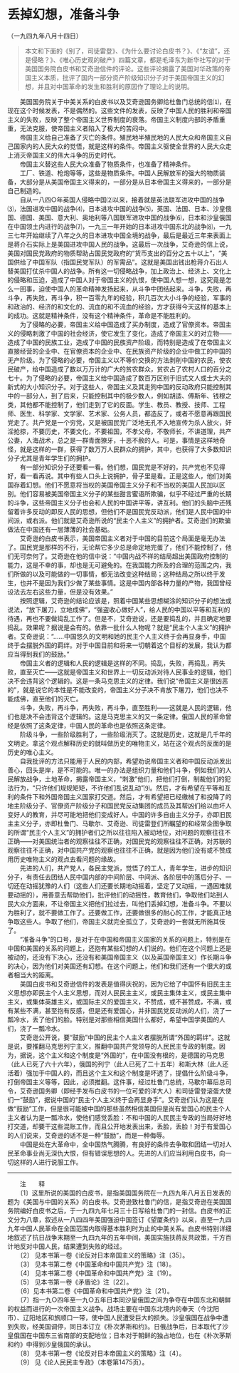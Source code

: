 # 丢掉幻想，准备斗争  
（一九四九年八月十四日）  
  
> 本文和下面的《别了，司徒雷登》、《为什么要讨论白皮书？》、《“友谊”，还是侵略？》、《唯心历史观的破产》四篇文章，都是毛泽东为新华社写的对于美国国务院白皮书和艾奇逊信件的评论。这些评论揭露了美国对华政策的帝国主义本质，批评了国内一部分资产阶级知识分子对于美国帝国主义的幻想，并且对中国革命的发生和胜利的原因作了理论上的说明。   
  
　　美国国务院关于中美关系的白皮书以及艾奇逊国务卿给杜鲁门总统的信⑴，在现在这个时候发表，不是偶然的。这些文件的发表，反映了中国人民的胜利和帝国主义的失败，反映了整个帝国主义世界制度的衰落。帝国主义制度内部的矛盾重重，无法克服，使帝国主义者陷入了极大的苦闷中。   
　　帝国主义给自己准备了灭亡的条件。殖民地半殖民地的人民大众和帝国主义自己国家内的人民大众的觉悟，就是这样的条件。帝国主义驱使全世界的人民大众走上消灭帝国主义的伟大斗争的历史时代。   
　　帝国主义替这些人民大众准备了物质条件，也准备了精神条件。   
　　工厂、铁道、枪炮等等，这些是物质条件。中国人民解放军的强大的物质装备，大部分是从美国帝国主义得来的，一部分是从日本帝国主义得来的，一部分是自己制造的。   
　　自从一八四○年英国人侵略中国⑵以来，接着就是英法联军进攻中国的战争⑶，法国进攻中国的战争⑷，日本进攻中国的战争⑸，英国、法国、日本、沙皇俄国、德国、美国、意大利、奥地利等八国联军进攻中国的战争⑹，日本和沙皇俄国在中国领土内进行的战争⑺，一九三一年开始的日本进攻中国东北的战争⑻，一九三七年开始继续了八年之久的日本进攻中国全境的战争，最后是最近三年来表面上是蒋介石实际上是美国进攻中国人民的战争。这最后一次战争，艾奇逊的信上说，美国对国民党政府的物质帮助占国民党政府的“货币支出的百分之五十以上”，“美国供给了中国军队（指国民党军队）的军需品”。这就是美国出钱出枪蒋介石出人替美国打仗杀中国人的战争。所有这一切侵略战争，加上政治上、经济上、文化上的侵略和压迫，造成了中国人对于帝国主义的仇恨，使中国人想一想，这究竟是怎么一回事，迫使中国人的革命精神发扬起来，从斗争中团结起来。斗争，失败，再斗争，再失败，再斗争，积一百零九年的经验，积几百次大小斗争的经验，军事的和政治的、经济的和文化的、流血的和不流血的经验，方才获得今天这样的基本上的成功。这就是精神条件，没有这个精神条件，革命是不能胜利的。   
　　为了侵略的必要，帝国主义给中国造成了买办制度，造成了官僚资本。帝国主义的侵略刺激了中国的社会经济，使它发生了变化，造成了帝国主义的对立物——造成了中国的民族工业，造成了中国的民族资产阶级，而特别是造成了在帝国主义直接经营的企业中、在官僚资本的企业中、在民族资产阶级的企业中做工的中国的无产阶级。为了侵略的必要，帝国主义以不等价交换的方法剥削中国的农民，使农民破产，给中国造成了数以万万计的广大的贫农群众，贫农占了农村人口的百分之七十。为了侵略的必要，帝国主义给中国造成了数百万区别于旧式文人或士大夫的新式的大小知识分子。对于这些人，帝国主义及其走狗中国的反动政府只能控制其中的一部分人，到了后来，只能控制其中的极少数人，例如胡适、傅斯年、钱穆之类，其他都不能控制了，他们走到了它的反面。学生、教员、教授、技师、工程师、医生、科学家、文学家、艺术家、公务人员，都造反了，或者不愿意再跟国民党走了。共产党是一个穷党，又是被国民党广泛地无孔不入地宣传为杀人放火，奸淫抢掠，不要历史，不要文化，不要祖国，不孝父母，不敬师长，不讲道理，共产公妻，人海战术，总之是一群青面獠牙，十恶不赦的人。可是，事情是这样地奇怪，就是这样的一群，获得了数万万人民群众的拥护，其中，也获得了大多数知识分子尤其是青年学生们的拥护。   
　　有一部分知识分子还要看一看。他们想，国民党是不好的，共产党也不见得好，看一看再说。其中有些人口头上说拥护，骨子里是看。正是这些人，他们对美国存着幻想。他们不愿意将当权的美国帝国主义分子和不当权的美国人民加以区别。他们容易被美国帝国主义分子的某些甜言蜜语所欺骗，似乎不经过严重的长期的斗争，这些帝国主义分子也会和人民的中国讲平等，讲互利。他们的头脑中还残留着许多反动的即反人民的思想，但他们不是国民党反动派，他们是人民中国的中间派，或右派。他们就是艾奇逊所说的“民主个人主义”的拥护者。艾奇逊们的欺骗做法在中国还有一层薄薄的社会基础。   
　　艾奇逊的白皮书表示，美国帝国主义者对于中国的目前这个局面是毫无办法了。国民党是那样的不行，无论帮它多少总是命定地完蛋了，他们不能控制了，他们无可奈何了。艾奇逊在他的信中说：“中国内战不祥的结局超出美国政府控制的能力，这是不幸的事，却也是无可避免的。在我国能力所及的合理的范围之内，我们所做的以及可能做的一切事情，都无法改变这种结局；这种结局之所以终于发生，也并不是因为我们少做了某些事情。这是中国内部各种力量的产物，我国曾经设法去左右这些力量，但是没有效果。”   
　　按照逻辑，艾奇逊的结论应该是，照着中国某些思想糊涂的知识分子的想法或说法，“放下屠刀，立地成佛”，“强盗收心做好人”，给人民的中国以平等和互利的待遇，再也不要做捣乱工作了。但是不，艾奇逊说，还是要捣乱的，并且确定地要捣乱。效果呢？据说是会有的。依靠一批什么人物呢？就是“民主个人主义”的拥护者。艾奇逊说：“……中国悠久的文明和她的民主个人主义终于会再显身手，中国终于会摆脱外国的羁绊。对于中国目前和将来一切朝着这个目标的发展，我认为都应当得到我们的鼓励。”   
　　帝国主义者的逻辑和人民的逻辑是这样的不同。捣乱，失败，再捣乱，再失败，直至灭亡——这就是帝国主义和世界上一切反动派对待人民事业的逻辑，他们决不会违背这个逻辑的。这是一条马克思主义的定律。我们说“帝国主义是很凶恶的”，就是说它的本性是不能改变的，帝国主义分子决不肯放下屠刀，他们也决不能成佛，直至他们的灭亡。   
　　斗争，失败，再斗争，再失败，再斗争，直至胜利——这就是人民的逻辑，他们也是决不会违背这个逻辑的。这是马克思主义的又一条定律。俄国人民的革命曾经是依照了这条定律，中国人民的革命也是依照这条定律。   
　　阶级斗争，一些阶级胜利了，一些阶级消灭了。这就是历史，这就是几千年的文明史。拿这个观点解释历史的就叫做历史的唯物主义，站在这个观点的反面的是历史的唯心主义。   
　　自我批评的方法只能用于人民的内部，希望劝说帝国主义者和中国反动派发出善心，回头是岸，是不可能的。唯一的办法是组织力量和他们斗争，例如我们的人民解放战争，土地革命，揭露帝国主义，“刺激”他们，把他们打倒，制裁他们的犯法行为，“只许他们规规矩矩，不许他们乱说乱动”⑼。然后，才有希望在平等和互利的条件下和外国帝国主义国家打交道。然后，才有希望把已经缴械了和投降了的地主阶级分子、官僚资产阶级分子和国民党反动集团的成员及其帮凶们给以由坏人变好人的教育，并尽可能地把他们变成好人。中国的许多自由主义分子，亦即旧民主主义分子，亦即杜鲁门、马歇尔、艾奇逊、司徒雷登们所瞩望的和经常企图争取的所谓“民主个人主义”的拥护者们之所以往往陷入被动地位，对问题的观察往往不正确——对美国统治者的观察往往不正确，对国民党的观察往往不正确，对苏联的观察往往不正确，对中国共产党的观察也往往不正确，就是因为他们没有或不赞成用历史唯物主义的观点去看问题的缘故。   
　　先进的人们，共产党人，各民主党派，觉悟了的工人，青年学生，进步的知识分子，有责任去团结人民中国内部的中间阶层、中间派、各阶层中的落后分子、一切还在动摇犹豫的人们（这些人们还要长期地动摇着，坚定了又动摇，一遇困难就要动摇的），用善意去帮助他们，批评他们的动摇性，教育他们，争取他们站到人民大众方面来，不让帝国主义把他们拉过去，叫他们丢掉幻想，准备斗争。不要以为胜利了，就不要做工作了。还要做工作，还要做很多的耐心的工作，才能真正地争取这些人。争取了他们，帝国主义就完全孤立了，艾奇逊的一套就无所施其伎了。   
　　“准备斗争”的口号，是对于在中国和帝国主义国家的关系的问题上，特别是在中国和美国的关系的问题上，还抱有某些幻想的人们说的。他们在这个问题上还是被动的，还没有下决心，还没有和美国帝国主义（以及英国帝国主义）作长期斗争的决心，因为他们对美国还有幻想。在这个问题上，他们和我们还有一个很大的或者相当大的距离。   
　　美国白皮书和艾奇逊信件的发表是值得庆祝的，因为它给了中国怀有旧民主主义思想亦即民主个人主义思想，而对人民民主主义，或民主集体主义，或民主集中主义，或集体英雄主义，或国际主义的爱国主义，不赞成，或不甚赞成，不满，或有某些不满，甚至抱有反感，但是还有爱国心，并非国民党反动派的人们，浇了一瓢冷水，丢了他们的脸。特别是对那些相信美国什么都好，希望中国学美国的人们，浇了一瓢冷水。   
　　艾奇逊公开说，要“鼓励”中国的民主个人主义者摆脱所谓“外国的羁绊”。这就是说，要推翻马克思列宁主义，推翻中国共产党领导的人民民主专政的制度。因为，据说，这个主义和这个制度是“外国的”，在中国没有根的，是德国的马克思（此人已死了六十六年），俄国的列宁（此人已死了二十五年）和斯大林（此人还活着）强加于中国人的，而且这个主义和这个制度是坏透了，提倡什么阶级斗争，打倒帝国主义等等，因此，必须推翻。这件事，经过杜鲁门总统，马歇尔幕后总司令，艾奇逊国务卿（即经手发布白皮书的一位可爱的洋大人）和司徒雷登滚蛋大使们一“鼓励”，据说中国的“民主个人主义终于会再显身手”。艾奇逊们认为这是在做“鼓励”工作，但是很可能被中国的那些虽然相信美国但是尚有爱国心的民主个人主义者认为是一瓢冷水，使他们感觉丢脸：不和中国的人民民主专政的当局好好地打交道，却要干这些混账工作，而且公开地发表出来，丢脸，丢脸！对于有爱国心的人们说来，艾奇逊的话不是一种“鼓励”，而是一种侮辱。   
　　中国是处在大革命中，全中国热气腾腾，有良好的条件去争取和团结一切对人民革命事业尚无深仇大恨，但有错误思想的人。先进的人们应当利用白皮书，向一切这样的人进行说服工作。   
  
  
------------------  
　　注　　释   
　　〔1〕这里所说的美国的白皮书，是指美国国务院在一九四九年八月五日发表的题为《美国与中国的关系》的白皮书。艾奇逊致杜鲁门的信，是指艾奇逊在美国国务院编好白皮书之后，于一九四九年七月三十日写给杜鲁门的一封信。白皮书的正文分为八章，叙述从一八四四年美国强迫中国签订《望厦条约》以来，直至一九四九年中国人民革命在全国范围内取得基本胜利时为止的中美关系。白皮书特别详细地叙述了抗日战争末期至一九四九年的五年中间，美国实施扶蒋反共政策，千方百计地反对中国人民，结果遭到失败的经过。   
　　〔2〕 见本书第一卷《论反对日本帝国主义的策略》注〔35〕。   
　　〔3〕 见本书第二卷《中国革命和中国共产党》注〔18〕。   
　　〔4〕 见本书第二卷《中国革命和中国共产党》注〔19〕。   
　　〔5〕 见本书第一卷《矛盾论》注〔22〕。   
　　〔6〕见本书第二卷《中国革命和中国共产党》注〔21〕。   
　　〔7〕指一九○四年至一九○五年日本同沙皇俄国之间为争夺在中国东北和朝鲜的权益而进行的一次帝国主义战争。战场主要在中国东北境内的奉天（今沈阳市）、辽阳地区和旅顺口一带，使中国人民遭受巨大的损失。沙皇俄国在战争中遭到失败，经美国调停，同日本订立《朴次茅斯和约》。日俄战争后，日本取代了沙皇俄国在中国东三省南部的支配地位；日本对于朝鲜的独占地位，也在《朴次茅斯和约》中得到沙皇俄国的承认。   
　　〔8〕 见本书第一卷《论反对日本帝国主义的策略》注〔4〕。   
　　〔9〕 见《论人民民主专政》（本卷第1475页）。   